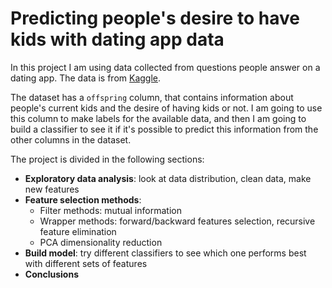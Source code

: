 # Predicting people's desire to have kids with dating app data

In this project I am using data collected from questions people answer on a dating app. The data is from [Kaggle](https://www.kaggle.com/datasets/andrewmvd/okcupid-profiles).

The dataset has a `offspring` column, that contains information about people's current kids and the desire of having kids or not. I am going to use this column to make labels for the available data, and then I am going to build a classifier to see it if it's possible to predict this information from the other columns in the dataset.

The project is divided in the following sections:
- **Exploratory data analysis**: look at data distribution, clean data, make new features
- **Feature selection methods**:
    - Filter methods: mutual information
    - Wrapper methods: forward/backward features selection, recursive feature elimination
    - PCA dimensionality reduction
- **Build model**: try different classifiers to see which one performs best with different sets of features
- **Conclusions**
